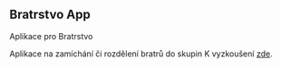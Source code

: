 ## Bratrstvo App

Aplikace pro Bratrstvo

Aplikace na zamíchání či rozdělení bratrů do skupin
K vyzkoušení [zde](https://rajmund.cz/projects/bratrstvo-app).
